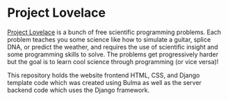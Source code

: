 # Project Lovelace

[Project Lovelace](http://projectlovelace.net) is a bunch of free scientific programming problems. Each problem teaches you some science like how to simulate a guitar, splice DNA, or predict the weather, and requires the use of scientific insight and some programming skills to solve. The problems get progressively harder but the goal is to learn cool science through programming (or vice versa)!

This repository holds the website frontend HTML, CSS, and Django template code which was created using Bulma as well as the server backend code which uses the Django framework.
